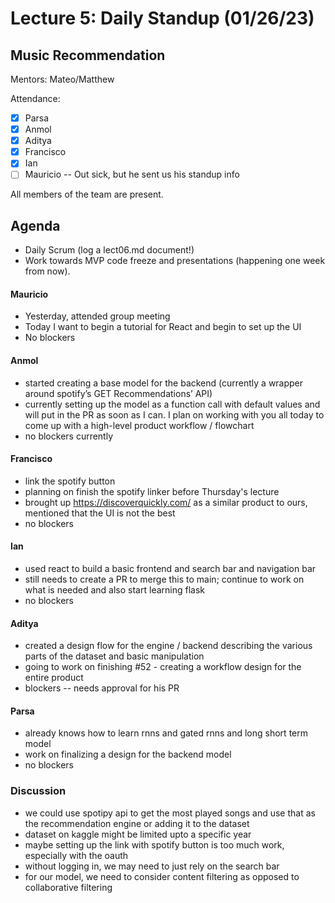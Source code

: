 # Lecture 5: Daily Standup (01/26/23)
## Music Recommendation
Mentors: Mateo/Matthew

Attendance:
 - [X] Parsa
 - [X] Anmol
 - [X] Aditya
 - [X] Francisco
 - [X] Ian
 - [ ] Mauricio -- Out sick, but he sent us his standup info

All members of the team are present.

## Agenda
- Daily Scrum (log a lect06.md document!)
- Work towards MVP code freeze and presentations (happening one week from now).


#### Mauricio
- Yesterday, attended group meeting
- Today I want to begin a tutorial for React and begin to set up the UI
- No blockers

#### Anmol
- started creating a base model for the backend (currently a wrapper around spotify’s GET Recommendations’ API)
- currently setting up the model as a function call with default values and will put in the PR as soon as I can. I plan on working with you all today to come up with a high-level product workflow / flowchart
- no blockers currently

#### Francisco
- link the spotify button
- planning on finish the spotify linker before Thursday's lecture
- brought up https://discoverquickly.com/ as a similar product to ours, mentioned that the UI is not the best
- no blockers

#### Ian
- used react to build a basic frontend and search bar and navigation bar
- still needs to create a PR to merge this to main; continue to work on what is needed and also start learning flask
- no blockers

#### Aditya
- created a design flow for the engine / backend describing the various parts of the dataset and basic manipulation
- going to work on finishing #52 - creating a workflow design for the entire product
- blockers -- needs approval for his PR

#### Parsa
- already knows how to learn rnns and gated rnns and long short term model
- work on finalizing a design for the backend model
- no blockers

### Discussion
- we could use spotipy api to get the most played songs and use that as the recommendation engine or adding it to the dataset
- dataset on kaggle might be limited upto a specific year
- maybe setting up the link with spotify button is too much work, especially with the oauth
- without logging in, we may need to just rely on the search bar
- for our model, we need to consider content filtering as opposed to collaborative filtering
